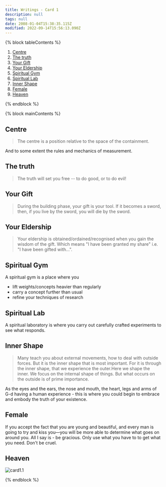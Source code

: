 ```yaml
---
title: Writings - Card 1
description: null
tags: null
date: 2008-01-04T15:38:35.115Z
modified: 2022-09-14T15:56:13.090Z
---
```


{% block tableContents %}

1. [Centre](#centre)
2. [The truth](#the-truth)
3. [Your Gift](#your-gift)
4. [Your Eldership](#your-eldership)
5. [Spiritual Gym](#spiritual-gym)
6. [Spiritual Lab](#spiritual-lab)
7. [Inner Shape](#inner-shape)
8. [Female](#female)
9. [Heaven](#heaven)

{% endblock %}

{% block mainContents %}

## Centre

> The centre is a position relative to the space of the containment.

And to some extent the rules and mechanics of measurement.

## The truth

> The truth will set you free --
> to do good,
> or to do evil!

## Your Gift

> During the building phase, your gift is your tool. If it becomes a sword, then, if you live by the sword, you will die by the sword.

## Your Eldership

> Your eldership is obtained/ordained/recognised when you gain the wisdom of the gift. Which means "I have been granted my share" i.e. "I have been gifted with...".

## Spiritual Gym

A spiritual gym is a place where you

- lift weights/concepts heavier than regularly
- carry a concept further than usual
- refine your techniques of research

## Spiritual Lab

A spiritual laboratory is where you carry out carefully crafted experiments to see what responds.

## Inner Shape

> Many teach you about external movements, how to deal with outside forces. But it is the inner shape that is most important. For it is through the inner shape, that we experience the outer.Here we shape the inner. We focus on the internal shape of things. But what occurs on the outside is of prime importance.

As the eyes and the ears, the nose and mouth, the heart, legs and arms of G-d having a human experience - this is where you could begin to embrace and embody the truth of your existence.

## Female

If you accept the fact that you are young and beautiful, and every man is going to try and kiss you&mdash;you will be more able to determine what goes on around you. All I say is - be gracious. Only use what you have to to get what you need. Don't be cruel.

## Heaven

![card1.1](/posts/img/neshama/new/card1_fig1.1.png)

{% endblock %}
